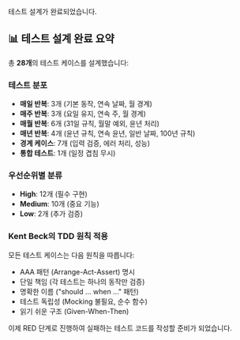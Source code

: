 테스트 설계가 완료되었습니다.

## 📊 테스트 설계 완료 요약

총 **28개**의 테스트 케이스를 설계했습니다:

### 테스트 분포
- **매일 반복**: 3개 (기본 동작, 연속 날짜, 월 경계)
- **매주 반복**: 3개 (요일 유지, 연속 주, 월 경계)
- **매월 반복**: 6개 (31일 규칙, 월말 예외, 윤년 처리)
- **매년 반복**: 4개 (윤년 규칙, 연속 윤년, 일반 날짜, 100년 규칙)
- **경계 케이스**: 7개 (입력 검증, 에러 처리, 성능)
- **통합 테스트**: 1개 (일정 겹침 무시)

### 우선순위별 분류
- **High**: 12개 (필수 구현)
- **Medium**: 10개 (중요 기능)
- **Low**: 2개 (추가 검증)

### Kent Beck의 TDD 원칙 적용
모든 테스트 케이스는 다음 원칙을 따릅니다:
- AAA 패턴 (Arrange-Act-Assert) 명시
- 단일 책임 (각 테스트는 하나의 동작만 검증)
- 명확한 이름 ("should ... when ..." 패턴)
- 테스트 독립성 (Mocking 불필요, 순수 함수)
- 읽기 쉬운 구조 (Given-When-Then)

이제 RED 단계로 진행하여 실패하는 테스트 코드를 작성할 준비가 되었습니다.

